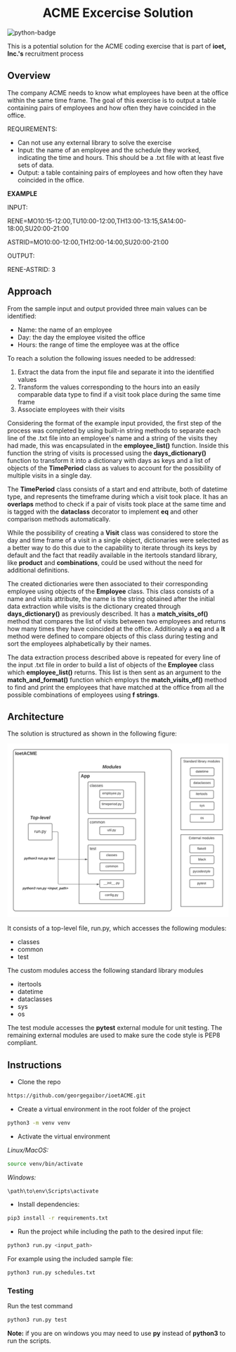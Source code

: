 <h1 align="center"> ACME Excercise Solution </h1>

![python-badge](https://img.shields.io/badge/python-%2314354C.svg?style=for-the-badge&logo=python&logoColor=white)

This is a potential solution for the ACME coding exercise that is part of __ioet, Inc.'s__ recruitment process

## Overview
The company ACME needs to know what employees have been at the office within the same time frame.
The goal of this exercise is to output a table containing pairs of employees and how often they have 
coincided in the office. 

REQUIREMENTS:
* Can not use any external library to solve the exercise
* Input: the name of an employee and the schedule they worked, indicating the time and hours. 
This should be a .txt file with at least five sets of data.
* Output: a table containing pairs of employees and how often they have coincided in the office.


__EXAMPLE__

INPUT:

RENE=MO10:15-12:00,TU10:00-12:00,TH13:00-13:15,SA14:00-18:00,SU20:00-21:00

ASTRID=MO10:00-12:00,TH12:00-14:00,SU20:00-21:00

OUTPUT:

RENE-ASTRID: 3


## Approach
From the sample input and output provided three main values can be identified:
* Name: the name of an employee
* Day: the day the employee visited the office
* Hours: the range of time the employee was at the office

To reach a solution the following issues needed to be addressed:
1. Extract the data from the input file and separate it into the identified values
2. Transform the values corresponding to the hours into an easily comparable data type to find if a visit took place during
the same time frame
3. Associate employees with their visits 


Considering the format of the example input provided, the first step of the process was completed by using built-in string
methods to separate each line of the .txt file into an employee's name and a string of the visits they had made, this was encapsulated
in the __employee_list()__ function. Inside this function the string of visits is processed using the __days_dictionary()__ function to transform it 
into a dictionary with days as keys and a list of objects of the __TimePeriod__ class as values to account for the possibility of multiple visits in a single day. 


The __TimePeriod__ class consists of a start and end attribute, both of datetime type, and represents the timeframe during
which a visit took place. It has an __overlaps__ method to check if a pair of visits took place at the same time and is tagged 
with the __dataclass__ decorator to implement __eq__ and other comparison methods automatically.


While the possibility of creating a __Visit__ class was considered to store the day and time frame of a visit in a single object,
dictionaries were selected as a better way to do this due to the capability to iterate through its keys by default and the fact that readily available 
in the itertools standard library, like __product__ and __combinations__, could be used without the need for additional definitions. 


The created dictionaries were then associated to their corresponding employee using objects of the __Employee__ class. This class
consists of a name and visits attribute, the name is the string obtained after the initial data extraction while visits is the dictionary
created through __days_dictionary()__ as previously described. It has a __match_visits_of()__ method that compares the list of visits
between two employees and returns how many times they have coincided at the office. Additionaly a __eq__ and a __lt__ method were defined to 
compare objects of this class during testing and sort the employees alphabetically by their names.

The data extraction process described above is repeated for every line of the input .txt file in order to build a list of objects
of the __Employee__ class which __employee_list()__ returns. This list is then sent as an argument to the __match_and_format()__ function which employs 
the __match_visits_of()__ method to find and print the employees that have matched at the office from all the possible combinations of employees using 
__f strings__.

## Architecture
The solution is structured as shown in the following figure:

![architecture](https://github.com/georgegaibor/ioetACME/blob/main/architecture.png)

It consists of a top-level file, run.py, which accesses the following modules:
* classes
* common
* test

The custom modules access the following standard library modules
* itertools 
* datetime
* dataclasses 
* sys
* os

The test module accesses the __pytest__ external module for unit testing. The remaining external modules are used to make sure
the code style is PEP8 compliant.

## Instructions

- Clone the repo

```bash
https://github.com/georgegaibor/ioetACME.git
```

- Create a virtual environment in the root folder of the project

```bash
python3 -m venv venv
```

- Activate the virtual environment 

_Linux/MacOS:_

```bash
source venv/bin/activate 
```

_Windows:_

```cmd
\path\to\env\Scripts\activate
```

- Install dependencies:

```bash
pip3 install -r requirements.txt
```

- Run the project while including the path to the desired input file:

```bash
python3 run.py <input_path>
```

For example using the included sample file:
```bash
python3 run.py schedules.txt
```

### Testing 

Run the test command

```bash
python3 run.py test
```

__Note:__ if you are on windows you may need to use __py__ instead of __python3__ to run the scripts.
